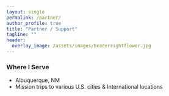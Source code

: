 ```yaml
---
layout: single
permalink: /partner/
author_profile: true
title: "Partner / Support"
tagline: ""
header:
  overlay_image: /assets/images/headerrightflower.jpg
---
```


### Where I Serve
- Albuquerque, NM
- Mission trips to various U.S. cities & International locations